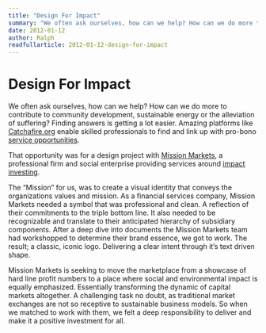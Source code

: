 ```yaml
---
title: "Design For Impact"
summary: "We often ask ourselves, how can we help? How can we do more to contribute to community development, sustainable energy or the alleviation of suffering? Finding answers is getting a lot easier."
date: 2012-01-12
author: Ralph
readfullarticle: 2012-01-12-design-for-impact
---
```


# Design For Impact

We often ask ourselves, how can we help? How can we do more to contribute to community development, sustainable energy or the alleviation of suffering? Finding answers is getting a lot easier. Amazing platforms like [Catchafire.org](http://www.catchafire.org/) enable skilled professionals to find and link up with pro-bono [service opportunities](http://blog.catchafire.org/2011/08/18/find-your-cause-mission-markets/).

That opportunity was for a design project with [Mission Markets](http://www.missionmarkets.com/), a professional firm and social enterprise providing services around [impact investing](http://en.wikipedia.org/wiki/Impact_investing).

The “Mission” for us, was to create a visual identity that conveys the organizations values and mission. As a financial services company, Mission Markets needed a symbol that was professional and clean. A reflection of their commitments to the triple bottom line. It also needed to be recognizable and translate to their anticipated hierarchy of subsidiary components. After a deep dive into documents the Mission Markets team had workshopped to determine their brand essence, we got to work. The result; a classic, iconic logo. Delivering a clear intent through it’s text driven shape.

Mission Markets is seeking to move the marketplace from a showcase of hard line profit numbers to a place where social and environmental impact is equally emphasized. Essentially transforming the dynamic of capital markets altogether. A challenging task no doubt, as traditional market exchanges are not so receptive to sustainable business models. So when we matched to work with them, we felt a deep responsibility to deliver and make it a positive investment for all.
